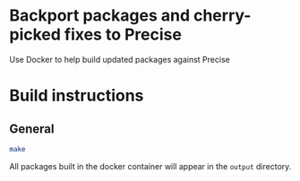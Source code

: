 # Backport packages  and cherry-picked fixes to Precise

Use Docker to help build updated packages against Precise

# Build instructions

## General

```sh
make
```

All packages built in the docker container will appear in the `output` directory.

